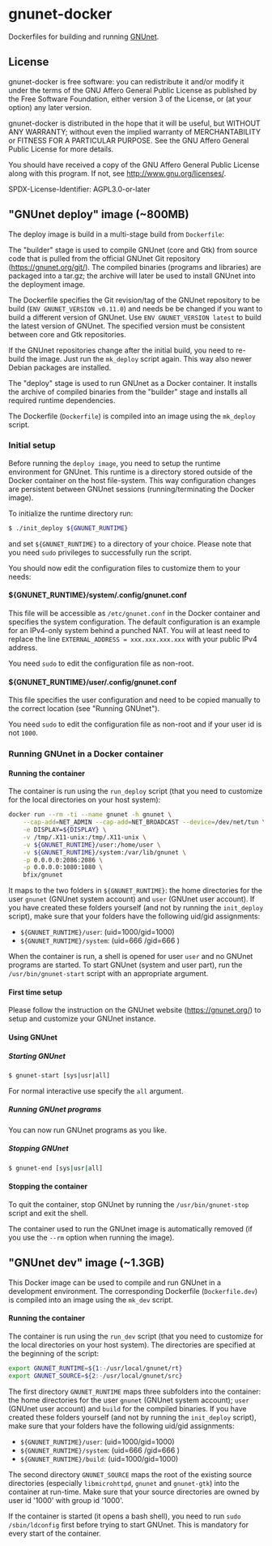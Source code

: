# gnunet-docker
Dockerfiles for building and running [GNUnet](https://gnunet.org/).

## License

gnunet-docker is free software: you can redistribute it and/or modify it
under the terms of the GNU Affero General Public License as published
by the Free Software Foundation, either version 3 of the License,
or (at your option) any later version.

gnunet-docker is distributed in the hope that it will be useful, but
WITHOUT ANY WARRANTY; without even the implied warranty of
MERCHANTABILITY or FITNESS FOR A PARTICULAR PURPOSE.  See the GNU
Affero General Public License for more details.

You should have received a copy of the GNU Affero General Public License
along with this program.  If not, see <http://www.gnu.org/licenses/>.

SPDX-License-Identifier: AGPL3.0-or-later

## "GNUnet deploy" image (~800MB)

The deploy image is build in a multi-stage build from `Dockerfile`:

The "builder" stage is used to compile GNUnet (core and Gtk) from source code
that is pulled from the official GNUnet Git repository (https://gnunet.org/git/).
The compiled binaries (programs and libraries) are packaged into a tar.gz; the
archive will later be used to install GNUnet into the deployment image.

The Dockerfile specifies the Git revision/tag of the GNUnet repository to be
build (`ENV GNUNET_VERSION v0.11.0`) and needs be be changed if you want
to build a different version of GNUnet. Use `ENV GNUNET_VERSION latest` to
build the latest version of GNUnet. The specified version must be consistent
between core and Gtk repositories.

If the GNUnet repositories change after the initial build, you need to re-
build the image. Just run the `mk_deploy` script again. This way also newer
Debian packages are installed.

The "deploy" stage is used to run GNUnet as a Docker container. It installs the
archive of compiled binaries from the "builder" stage and installs all
required runtime dependencies.

The Dockerfile (`Dockerfile`) is compiled into an image using the `mk_deploy`
script.

### Initial setup

Before running the `deploy image`, you need to setup the runtime environment for
GNUnet. This runtime is a directory stored outside of the Docker container on
the host file-system. This way configuration changes are persistent between
GNUnet sessions (running/terminating the Docker image).

To initialize the runtime directory run:

```bash
$ ./init_deploy ${GNUNET_RUNTIME}
```

and set `${GNUNET_RUNTIME}` to a directory of your choice. Please note that you
need `sudo` privileges to successfully run the script.

You should now edit the configuration files to customize them to your needs:

#### ${GNUNET_RUNTIME}/system/.config/gnunet.conf

This file will be accessible as `/etc/gnunet.conf` in the Docker container and
specifies the system configuration. The default configuration is an example for
an IPv4-only system behind a punched NAT. You will at least need to replace the
line `EXTERNAL_ADDRESS = xxx.xxx.xxx.xxx` with your public IPv4 address.

You need `sudo` to edit the configuration file as non-root.

#### ${GNUNET_RUNTIME}/user/.config/gnunet.conf

This file specifies the user configuration and need to be copied manually
to the correct location (see "Running GNUnet").

You need `sudo` to edit the configuration file as non-root and if your user id
is not `1000`.

### Running GNUnet in a Docker container

#### Running the container

The container is run using the `run_deploy` script (that you need to customize
for the local directories on your host system):

```bash
docker run --rm -ti --name gnunet -h gnunet \
    --cap-add=NET_ADMIN --cap-add=NET_BROADCAST --device=/dev/net/tun \
    -e DISPLAY=${DISPLAY} \
    -v /tmp/.X11-unix:/tmp/.X11-unix \
    -v ${GNUNET_RUNTIME}/user:/home/user \
    -v ${GNUNET_RUNTIME}/system:/var/lib/gnunet \
    -p 0.0.0.0:2086:2086 \
    -p 0.0.0.0:1080:1080 \
    bfix/gnunet
```

It maps to the two folders in `${GNUNET_RUNTIME}`: the home directories for the
user `gnunet` (GNUnet system account) and `user` (GNUnet user account). If you
have created these folders yourself (and not by running the `init_deploy`
script), make sure that your folders have the following uid/gid assignments:

* `${GNUNET_RUNTIME}/user`:   (uid=1000/gid=1000)
* `${GNUNET_RUNTIME}/system`: (uid=666 /gid=666 )

When the container is run, a shell is opened for user `user` and no GNUnet
programs are started. To start GNUnet (system and user part), run the
`/usr/bin/gnunet-start` script with an appropriate argument.

#### First time setup

Please follow the instruction on the GNUnet website (https://gnunet.org/) to
setup and customize your GNUnet instance.

#### Using GNUnet

##### Starting GNUnet

```bash
$ gnunet-start [sys|usr|all]
```

For normal interactive use specify the `all` argument.

##### Running GNUnet programs

You can now run GNUnet programs as you like.

##### Stopping GNUnet

```bash
$ gnunet-end [sys|usr|all]
```

#### Stopping the container

To quit the container, stop GNUnet by running the `/usr/bin/gnunet-stop` script
and exit the shell.

The container used to run the GNUnet image is automatically removed (if you
use the `--rm` option when running the image).

## "GNUnet dev" image (~1.3GB)

This Docker image can be used to compile and run GNUnet in a development
environment. The corresponding Dockerfile (`Dockerfile.dev`) is compiled into
an image using the `mk_dev` script.

#### Running the container

The container is run using the `run_dev` script (that you need to customize
for the local directories on your host system). The directories are
specified at the beginning of the script:

```bash
export GNUNET_RUNTIME=${1:-/usr/local/gnunet/rt}
export GNUNET_SOURCE=${2:-/usr/local/gnunet/src}
```

The first directory `GNUNET_RUNTIME` maps three subfolders into the container:
the home directories for the user `gnunet` (GNUnet system account); `user`
(GNUnet user account) and `build` for the compiled binaries. If you have
created these folders yourself (and not by running the `init_deploy` script),
make sure that your folders have the following uid/gid assignments:

* `${GNUNET_RUNTIME}/user`:   (uid=1000/gid=1000)
* `${GNUNET_RUNTIME}/system`: (uid=666 /gid=666 )
* `${GNUNET_RUNTIME}/build`:  (uid=1000/gid=1000)

The second directory `GNUNET_SOURCE` maps the root of the existing source
directories (especially `libmicrohttpd`, `gnunet` and `gnunet-gtk`) into the
container at run-time. Make sure that your source directories are owned
by user id '1000' with group id '1000'.

If the container is started (it opens a bash shell), you need to run
`sudo /sbin/ldconfig` first before trying to start GNUnet. This is mandatory
for every start of the container.
